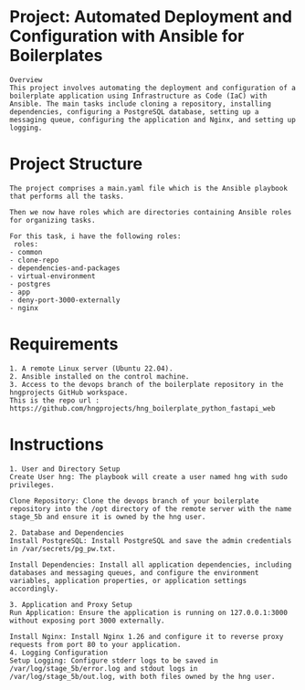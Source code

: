 
# Project: Automated Deployment and Configuration with Ansible for Boilerplates
    Overview
    This project involves automating the deployment and configuration of a boilerplate application using Infrastructure as Code (IaC) with Ansible. The main tasks include cloning a repository, installing dependencies, configuring a PostgreSQL database, setting up a messaging queue, configuring the application and Nginx, and setting up logging.

# Project Structure
    The project comprises a main.yaml file which is the Ansible playbook that performs all the tasks.

    Then we now have roles which are directories containing Ansible roles for organizing tasks.

    For this task, i have the following roles:
     roles:
    - common
    - clone-repo
    - dependencies-and-packages
    - virtual-environment
    - postgres
    - app
    - deny-port-3000-externally
    - nginx
# Requirements
    1. A remote Linux server (Ubuntu 22.04).
    2. Ansible installed on the control machine.
    3. Access to the devops branch of the boilerplate repository in the hngprojects GitHub workspace.
    This is the repo url : https://github.com/hngprojects/hng_boilerplate_python_fastapi_web


# Instructions

    1. User and Directory Setup
    Create User hng: The playbook will create a user named hng with sudo privileges.

    Clone Repository: Clone the devops branch of your boilerplate repository into the /opt directory of the remote server with the name stage_5b and ensure it is owned by the hng user.

    2. Database and Dependencies
    Install PostgreSQL: Install PostgreSQL and save the admin credentials in /var/secrets/pg_pw.txt.

    Install Dependencies: Install all application dependencies, including databases and messaging queues, and configure the environment variables, application properties, or application settings accordingly.

    3. Application and Proxy Setup
    Run Application: Ensure the application is running on 127.0.0.1:3000 without exposing port 3000 externally.
    
    Install Nginx: Install Nginx 1.26 and configure it to reverse proxy requests from port 80 to your application.
    4. Logging Configuration
    Setup Logging: Configure stderr logs to be saved in /var/log/stage_5b/error.log and stdout logs in /var/log/stage_5b/out.log, with both files owned by the hng user.

